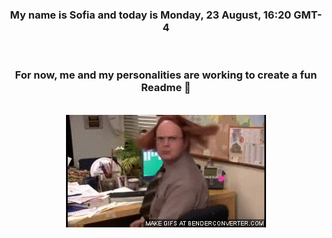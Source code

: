 


<div align="center">
<h3 >My name is Sofia and today is Monday, 23 August, 16:20 GMT-4</h3><br>
<h3 >For now, me and my personalities are working to create a fun Readme 👋
</h3><br>
<img src='img/dwight.gif' alt='working...'/>
</div>
